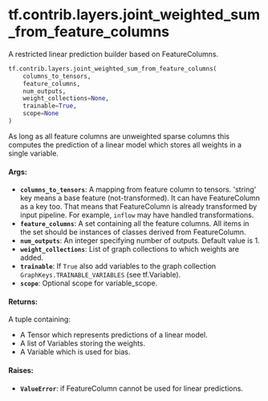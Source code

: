 <div itemscope itemtype="http://developers.google.com/ReferenceObject">
<meta itemprop="name" content="tf.contrib.layers.joint_weighted_sum_from_feature_columns" />
<meta itemprop="path" content="Stable" />
</div>

# tf.contrib.layers.joint_weighted_sum_from_feature_columns

A restricted linear prediction builder based on FeatureColumns.

``` python
tf.contrib.layers.joint_weighted_sum_from_feature_columns(
    columns_to_tensors,
    feature_columns,
    num_outputs,
    weight_collections=None,
    trainable=True,
    scope=None
)
```

<!-- Placeholder for "Used in" -->

As long as all feature columns are unweighted sparse columns this computes the
prediction of a linear model which stores all weights in a single variable.

#### Args:


* <b>`columns_to_tensors`</b>: A mapping from feature column to tensors. 'string' key
  means a base feature (not-transformed). It can have FeatureColumn as a
  key too. That means that FeatureColumn is already transformed by input
  pipeline. For example, `inflow` may have handled transformations.
* <b>`feature_columns`</b>: A set containing all the feature columns. All items in the
  set should be instances of classes derived from FeatureColumn.
* <b>`num_outputs`</b>: An integer specifying number of outputs. Default value is 1.
* <b>`weight_collections`</b>: List of graph collections to which weights are added.
* <b>`trainable`</b>: If `True` also add variables to the graph collection
  `GraphKeys.TRAINABLE_VARIABLES` (see tf.Variable).
* <b>`scope`</b>: Optional scope for variable_scope.


#### Returns:

A tuple containing:

* A Tensor which represents predictions of a linear model.
* A list of Variables storing the weights.
* A Variable which is used for bias.



#### Raises:


* <b>`ValueError`</b>: if FeatureColumn cannot be used for linear predictions.